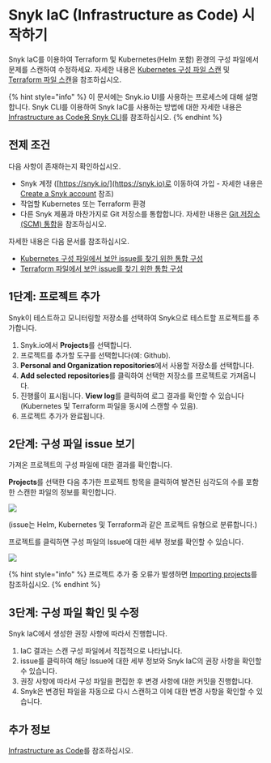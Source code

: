 # Snyk IaC (Infrastructure as Code) 시작하기

Snyk IaC를 이용하여 Terraform 및 Kubernetes(Helm 포함) 환경의 구성 파일에서 문제를 스캔하여 수정하세요. 자세한 내용은 [Kubernetes 구성 파일 스캔](../../snyk-products/snyk-infrastructure-as-code/scan-kubernetes-configuration-files/) 및 [Terraform 파일 스캔](../../snyk-products/snyk-infrastructure-as-code/scan-terraform-files/)을 참조하십시오.

{% hint style="info" %}
이 문서에는 Snyk.io UI를 사용하는 프로세스에 대해 설명합니다. Snyk CLI를 이용하여 Snyk IaC를 사용하는 방법에 대한 자세한 내용은 [Infrastructure as Code용 Snyk CLI](../../snyk-products/snyk-infrastructure-as-code/snyk-cli-for-infrastructure-as-code/)를 참조하십시오.
{% endhint %}

## 전제 조건

다음 사항이 존재하는지 확인하십시오.

* Snyk 계정 ([https://snyk.io/](https://snyk.io)로 이동하여 가입 - 자세한 내용은 [Create a Snyk account](https://docs.snyk.io/getting-started/getting-started-snyk-products) 참조)
* 작업할 Kubernetes 또는 Terraform 환경
* 다른 Snyk 제품과 마찬가지로 Git 저장소를 통합합니다. 자세한 내용은 [Git 저장소(SCM) 통합](../../features/integrations/git-repository-scm-integrations/)을 참조하십시오.

자세한 내용은 다음 문서를 참조하십시오.

* [Kubernetes 구성 파일에서 보안 issue를 찾기 위한 통합 구성](../../snyk-products/snyk-infrastructure-as-code/scan-kubernetes-configuration-files/scan-and-fix-security-issues-in-kubernetes-configuration-files.md)
* [Terraform 파일에서 보안 issue를 찾기 위한 통합 구성](../../snyk-products/snyk-infrastructure-as-code/scan-terraform-files/configure-your-integration-to-find-security-issues-in-your-terraform-filess.md)

## 1단계: 프로젝트 추가

Snyk이 테스트하고 모니터링할 저장소를 선택하여 Snyk으로 테스트할 프로젝트를 추가합니다.

1. Snyk.io에서 **Projects**를 선택합니다.
2. 프로젝트를 추가할 도구를 선택합니다(예: Github).
3. **Personal and Organization repositories**에서 사용할 저장소를 선택합니다.
4. **Add selected repositories**를 클릭하여 선택한 저장소를 프로젝트로 가져옵니다.
5. 진행률이 표시됩니다. **View log**를 클릭하여 로그 결과를 확인할 수 있습니다(Kubernetes 및 Terraform 파일을 동시에 스캔할 수 있음).
6. 프로젝트 추가가 완료됩니다.

## 2단계: 구성 파일 issue 보기

가져온 프로젝트의 구성 파일에 대한 결과를 확인합니다.

**Projects**를 선택한 다음 추가한 프로젝트 항목을 클릭하여 발견된 심각도의 수를 포함한 스캔한 파일의 정보를 확인합니다.

![](../../.gitbook/assets/iac\_-\_issues\_list.png)

(issue는 Helm, Kubernetes 및 Terraform과 같은 프로젝트 유형으로 분류합니다.)

프로젝트를 클릭하면 구성 파일의 Issue에 대한 세부 정보를 확인할 수 있습니다.

![](../../.gitbook/assets/iac\_-\_select\_config\_file.png)

{% hint style="info" %}
프로젝트 추가 중 오류가 발생하면 [Importing projects](https://support.snyk.io/hc/en-us/sections/360000923478-Importing-projects)를 참조하십시오.
{% endhint %}

## 3단계: 구성 파일 확인 및 수정

Snyk IaC에서 생성한 권장 사항에 따라서 진행합니다.

1. IaC 결과는 스캔 구성 파일에서 직접적으로 나타납니다.
2. issue를 클릭하여 해당 Issue에 대한 세부 정보와 Snyk IaC의 권장 사항을 확인할 수 있습니다.
3. 권장 사항에 따라서 구성 파일을 편집한 후 변경 사항에 대한 커밋을 진행합니다.
4. Snyk은 변경된 파일을 자동으로 다시 스캔하고 이에 대한 변경 사항을 확인할 수 있습니다.

## 추가 정보

[Infrastructure as Code](https://docs.snyk.io/snyk-infrastructure-as-code)를 참조하십시오.
